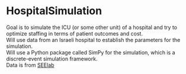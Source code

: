 # HospitalSimulation
Goal is to simulate the ICU (or some other unit) of a hospital and try to optimize staffing in terms of patient outcomes and cost.\
Will use data from an Israeli hospital to establish the parameters for the simulation.\
Will use a Python package called SimPy for the simulation, which is a discrete-event simulation framework.\
Data is from [SEElab](https://seelab.net.technion.ac.il/data/) 
